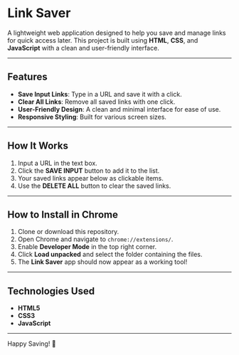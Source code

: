 # Link Saver

A lightweight web application designed to help you save and manage links for quick access later. This project is built using **HTML**, **CSS**, and **JavaScript** with a clean and user-friendly interface.

---

## Features
- **Save Input Links**: Type in a URL and save it with a click.
- **Clear All Links**: Remove all saved links with one click.
- **User-Friendly Design**: A clean and minimal interface for ease of use.
- **Responsive Styling**: Built for various screen sizes.

---

## How It Works
1. Input a URL in the text box.
2. Click the **SAVE INPUT** button to add it to the list.
3. Your saved links appear below as clickable items.
4. Use the **DELETE ALL** button to clear the saved links.

---

## How to Install in Chrome
1. Clone or download this repository.
2. Open Chrome and navigate to `chrome://extensions/`.
3. Enable **Developer Mode** in the top right corner.
4. Click **Load unpacked** and select the folder containing the files.
5. The **Link Saver** app should now appear as a working tool!

---

## Technologies Used
- **HTML5**
- **CSS3**
- **JavaScript**

---

Happy Saving! 🚀
